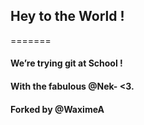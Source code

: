 ## Hey to the World !
=======
#### We’re trying git at School !
#### With the fabulous @Nek-  <3.
#### Forked by @WaximeA
